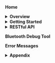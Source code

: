 __Home__
<details><summary><strong>Overview</strong></summary>

   * __[Cassia Router Overview](https://github.com/CassiaNetworks/CassiaSDKGuide/wiki/Cassia-Router-Overview)__
   * Two Set of RESTful APIs
   * Architecture Diagram
   * Server Sent Events

</details>

<details><summary><strong>Getting Started</strong></summary>

* __[How to Get Started](https://github.com/CassiaNetworks/CassiaSDKGuide/wiki/Getting-Started)__
* Access Local Router
* Access Cassia Router through the Cassia AC

</details>

<details><summary><strong>RESTful API</strong></summary>

* __[Overview of RESTful API](https://github.com/CassiaNetworks/CassiaSDKGuide/wiki/RESTful-API)__
* Common Parameters
* <details><summary><strong>Management APIs</strong></summary>

   * Obtain Cassia Router’s Configuration
   * Obtain Cassia Router’s Status
   * Monitor Cassia Router’s Status
   * Obtain All Online Routers’ Status
   * Reboot a Router Remotely

   </details>
* <details><summary><strong>Traffic Related APIs</strong></summary>

   * Scan Bluetooth Devices
   * Filter Scanned Data based on Device MAC, RSSI, Name, and UUID
   * Connect/Disconnect to a Target Device
   * Discover GATT Services and Characteristics
   * Read/Write the Value of a Specific Characteristic
   * Get Advertise Data
   * Get Device Connection Status
   * Receive Notification and Indication

   </details>
* Positioning APIs
* <details><summary><strong>Secure Pairing APIs</strong></summary>

   * Overview of Secure Pairing APIs
   * Pair Request
   * Pair-Input Request
   * Unpair Request
   * Just Works Example
   * Passkey Entry Example: Initiator Inputs
   * LE Legacy Pairing OOB Example

   </details>
* <details><summary><strong>Router Auto-Selection APIs</strong></summary>
   
   * Overview of Router Auto-Selection
   * Connect a Device
   * Disconnect a Device

   </details>
* <details><summary><strong>SSE Combination APIs</strong></summary>
   * Overview of SSE Combination APIs
   * Create Combined SSE
   * Open Scan
   * Close Scan
   * Open Notify
   * Close Notify
   * Open Connection-State Report
   * Close Connection-State Report
   * Open AP-State Report
   * Close AP-State Report
   </details>
</details>

__Bluetooth Debug Tool__

__Error Messages__
<details><summary><strong>Appendix</strong></summary>
   
   * Migrate from C1000-2B Firmware to X1000
   * Sample Code to Get Access Token
   
</details>